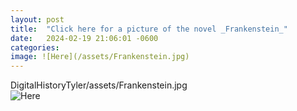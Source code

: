 ```yaml
---
layout: post
title:  "Click here for a picture of the novel _Frankenstein_"
date:   2024-02-19 21:06:01 -0600
categories: 
image: ![Here](/assets/Frankenstein.jpg)
---
```

DigitalHistoryTyler/assets/Frankenstein.jpg  
![Here](https://i.imgur.com/HgZBsOJ.jpeg)
